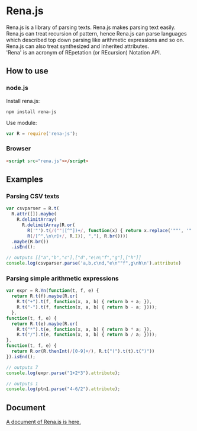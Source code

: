 # Rena.js
Rena.js is a library of parsing texts. Rena.js makes parsing text easily.  
Rena.js can treat recursion of pattern, hence Rena.js can parse languages which described top down parsing
like arithmetic expressions and so on.  
Rena.js can also treat synthesized and inherited attributes.  
'Rena' is an acronym of REpetation (or REcursion) Notation API.  

## How to use

### node.js
Install rena.js:
```
npm install rena-js
```

Use module:
```js
var R = require('rena-js');
```

### Browser
```html
<script src="rena.js"></script>
```

## Examples

### Parsing CSV texts
```js
var csvparser = R.t(
  R.attr([]).maybe(
    R.delimitArray(
      R.delimitArray(R.or(
        R('"').t(/(""|[^"])+/, function(x) { return x.replace('""', '"'); }).t('"'),
        R(/[^",\n\r]+/, R.I)), ","), R.br())))
  .maybe(R.br())
  .isEnd();

// outputs [["a","b","c"],["d","e\n\"f","g"],["h"]]
console.log(csvparser.parse('a,b,c\nd,"e\n""f",g\nh\n').attribute)
```

### Parsing simple arithmetic expressions
```js
var expr = R.Yn(function(t, f, e) {
  return R.t(f).maybe(R.or(
    R.t("+").t(f, function(x, a, b) { return b + a; }),
    R.t("-").t(f, function(x, a, b) { return b - a; })));
  },
function(t, f, e) {
  return R.t(e).maybe(R.or(
    R.t("*").t(e, function(x, a, b) { return b * a; }),
    R.t("/").t(e, function(x, a, b) { return b / a; })));
},
function(t, f, e) {
  return R.or(R.thenInt(/[0-9]+/), R.t("(").t(t).t(")"))
}).isEnd();

// outputs 7
console.log(expr.parse("1+2*3").attribute);

// outputs 1
console.log(ptn1.parse("4-6/2").attribute);
```

## Document
[A document of Rena.js is here.](http://rena.morilib.net/-_anonymous_-RenaFactory-Rena.html)
